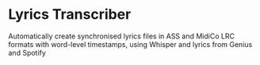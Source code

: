 # Lyrics Transcriber

Automatically create synchronised lyrics files in ASS and MidiCo LRC formats with word-level timestamps, using Whisper and lyrics from Genius and Spotify